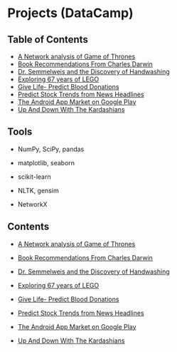 # Projects (DataCamp)

## Table of Contents
- [A Network analysis of Game of Thrones](#5)
- [Book Recommendations From Charles Darwin](#1)
- [Dr. Semmelweis and the Discovery of Handwashing](#8)
- [Exploring 67 years of LEGO](#7)
- [Give Life- Predict Blood Donations](#6)
- [Predict Stock Trends from News Headlines](#4)
- [The Android App Market on Google Play](#3)
- [Up And Down With The Kardashians](#2)

## Tools

- NumPy, SciPy, pandas

- matplotlib, seaborn

- scikit-learn

- NLTK, gensim

- NetworkX

## Contents

<a id='5'></a>
- [A Network analysis of Game of Thrones](https://github.com/iDataist/A-Network-analysis-of-Game-of-Thrones)

<a id='1'></a>
- [Book Recommendations From Charles Darwin](https://github.com/iDataist/Book-Recommendations-From-Charles-Darwin)

<a id='8'></a>
- [Dr. Semmelweis and the Discovery of Handwashing](https://github.com/iDataist/Dr.-Semmelweis-and-the-Discovery-of-Handwashing)

<a id='7'></a>
- [Exploring 67 years of LEGO](https://github.com/iDataist/Exploring-67-years-of-LEGO)

<a id='6'></a>
- [Give Life- Predict Blood Donations](https://github.com/iDataist/Give-Life--Predict-Blood-Donations)

<a id='4'></a>
- [Predict Stock Trends from News Headlines](https://github.com/iDataist/Predict-Stock-Trends-from-News-Headlines)

<a id='3'></a>
- [The Android App Market on Google Play](https://github.com/iDataist/The-Android-App-Market-on-Google-Play)

<a id='2'></a>
- [Up And Down With The Kardashians](https://github.com/iDataist/Up-And-Down-With-The-Kardashians)
